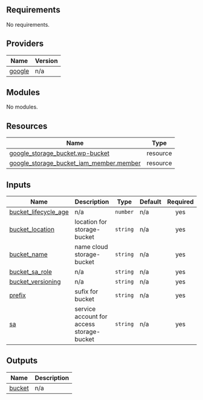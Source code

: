 <!-- BEGIN_TF_DOCS -->
## Requirements

No requirements.

## Providers

| Name | Version |
|------|---------|
| <a name="provider_google"></a> [google](#provider\_google) | n/a |

## Modules

No modules.

## Resources

| Name | Type |
|------|------|
| [google_storage_bucket.wp-bucket](https://registry.terraform.io/providers/hashicorp/google/latest/docs/resources/storage_bucket) | resource |
| [google_storage_bucket_iam_member.member](https://registry.terraform.io/providers/hashicorp/google/latest/docs/resources/storage_bucket_iam_member) | resource |

## Inputs

| Name | Description | Type | Default | Required |
|------|-------------|------|---------|:--------:|
| <a name="input_bucket_lifecycle_age"></a> [bucket\_lifecycle\_age](#input\_bucket\_lifecycle\_age) | n/a | `number` | n/a | yes |
| <a name="input_bucket_location"></a> [bucket\_location](#input\_bucket\_location) | location for storage-bucket | `string` | n/a | yes |
| <a name="input_bucket_name"></a> [bucket\_name](#input\_bucket\_name) | name cloud storage-bucket | `string` | n/a | yes |
| <a name="input_bucket_sa_role"></a> [bucket\_sa\_role](#input\_bucket\_sa\_role) | n/a | `string` | n/a | yes |
| <a name="input_bucket_versioning"></a> [bucket\_versioning](#input\_bucket\_versioning) | n/a | `string` | n/a | yes |
| <a name="input_prefix"></a> [prefix](#input\_prefix) | sufix for bucket | `string` | n/a | yes |
| <a name="input_sa"></a> [sa](#input\_sa) | service account for access storage-bucket | `string` | n/a | yes |

## Outputs

| Name | Description |
|------|-------------|
| <a name="output_bucket"></a> [bucket](#output\_bucket) | n/a |
<!-- END_TF_DOCS -->